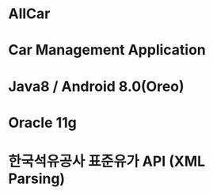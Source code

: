 # AllCar

# Car Management Application

# Java8 / Android 8.0(Oreo)
# Oracle 11g
# 한국석유공사 표준유가 API (XML Parsing)

